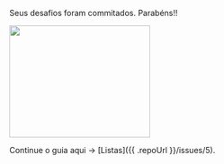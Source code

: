 Seus desafios foram commitados. Parabéns!!

<img src="https://i.giphy.com/media/CmbOLk68Y8WJ78hiSd/giphy.webp" width="250" height="200" />

Continue o guia aqui -> [Listas]({{ .repoUrl }}/issues/5).
